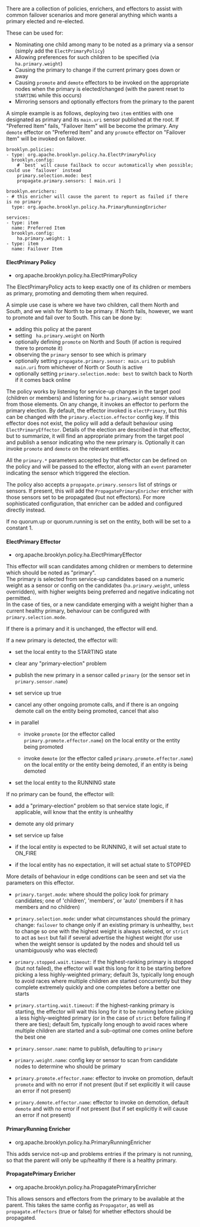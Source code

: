 
There are a collection of policies, enrichers, and effectors to assist with common
failover scenarios and more general anything which wants a primary elected and
re-elected.

These can be used for:

* Nominating one child among many to be noted as a primary via a sensor (simply add the `ElectPrimaryPolicy`)
* Allowing preferences for such children to be specified  (via `ha.primary.weight`)
* Causing the primary to change if the current primary goes down or away
* Causing `promote` and `demote` effectors to be invoked on the appropriate nodes when the primary is elected/changed
  (with the parent reset to `STARTING` while this occurs)
* Mirroring sensors and optionally effectors from the primary to the parent

A simple example is as follows, deploying two `item` entities with one designated as primary
and its `main.uri` sensor published at the root. If "Preferred Item" fails, "Failover Item"
will be become the primary. Any `demote` effector on "Preferred Item" and any `promote` effector
on "Failover Item" will be invoked on failover.

```
brooklyn.policies:
- type: org.apache.brooklyn.policy.ha.ElectPrimaryPolicy
  brooklyn.config:
    # `best` will cause failback to occur automatically when possible; could use `failover` instead
    primary.selection.mode: best
    propagate.primary.sensors: [ main.uri ]

brooklyn.enrichers:
- # this enricher will cause the parent to report as failed if there is no primary
  type: org.apache.brooklyn.policy.ha.PrimaryRunningEnricher

services:
- type: item
  name: Preferred Item
  brooklyn.config:
    ha.primary.weight: 1
- type: item
  name: Failover Item
```


#### ElectPrimary Policy

- org.apache.brooklyn.policy.ha.ElectPrimaryPolicy

The ElectPrimaryPolicy acts to keep exactly one of its children or members as primary, promoting and demoting them when required.

A simple use case is where we have two children, call them North and South, and we wish for North to be primary.  If North fails, however, we want to promote and fail over to South.  This can be done by:

* adding this policy at the parent
* setting ` ha.primary.weight` on North
* optionally defining `promote` on North and South (if action is required there to promote it)
* observing the `primary` sensor to see which is primary
* optionally setting `propagate.primary.sensor: main.uri` to publish `main.uri` from whichever of North or South is active
* optionally setting `primary.selection.mode: best` to switch back to North if it comes back online

The policy works by listening for service-up changes in the target pool (children or members) and listening for `ha.primary.weight` sensor values from those elements.  On any change, it invokes an effector to perform the primary election.  By default, the effector invoked is `electPrimary`, but this can be changed with the `primary.election.effector` config key.  If this effector does not exist, the policy will add a default behaviour using `ElectPrimaryEffector`.  Details of the election are described in that effector, but to summarize, it will find an appropriate primary from the target pool and publish a sensor indicating who the new primary is.  Optionally it can invoke `promote` and `demote` on the relevant entities.

All the `primary.*` parameters accepted by that effector can be defined on the policy and will be passed to the effector, along with an `event` parameter indicating the sensor which triggered the election.

The policy also accepts a `propagate.primary.sensors` list of strings or sensors.
If present, this will add the `PropagatePrimaryEnricher` enricher with those sensors set to
be propagated (but not effectors).
For more sophisticated configuration, that enricher can be added and configured directly instead.  

If no quorum.up or quorum.running is set on the entity, both will be set to a constant 1.


#### ElectPrimary Effector

- org.apache.brooklyn.policy.ha.ElectPrimaryEffector

This effector will scan candidates among children or members to determine which should be noted as "primary".  
The primary is selected from service-up candidates based on a numeric weight as a sensor or config on the candidates 
(`ha.primary.weight`, unless overridden), with higher weights being preferred and negative indicating not permitted.  
In the case of ties, or a new candidate emerging with a weight higher than a current healthy primary, 
behaviour can be configured with `primary.selection.mode`.

If there is a primary and it is unchanged, the effector will end.

If a new primary is detected, the effector will:

* set the local entity to the STARTING state

* clear any "primary-election" problem

* publish the new primary in a sensor called `primary` (or the sensor set in `primary.sensor.name`)

* set service up true

* cancel any other ongoing promote calls, and if there is an ongoing demote call on the entity being promoted, cancel that also

* in parallel

    * invoke `promote` (or the effector called `primary.promote.effector.name`) on the local entity or the entity being promoted
    
    * invoke `demote` (or the effector called `primary.promote.effector.name`) on the local entity or the entity being demoted, if an entity is being demoted
    
* set the local entity to the RUNNING state


If no primary can be found, the effector will:

* add a "primary-election" problem so that service state logic, if applicable, will know that the entity is unhealthy

* demote any old primary

* set service up false

* if the local entity is expected to be RUNNING, it will set actual state to ON_FIRE

* if the local entity has no expectation, it will set actual state to STOPPED


More details of behaviour in edge conditions can be seen and set via the parameters on this effector.

* `primary.target.mode`:  where should the policy look for primary candidates; one of 'children', 'members', or 'auto' (members if it has members and no children)

* `primary.selection.mode`:  under what circumstances should the primary change:  `failover` to change only if an existing primary is unhealthy, `best` to change so one with the highest weight is always selected, or `strict` to act as `best` but fail if several advertise the highest weight (for use when the weight sensor is updated by the nodes and should tell us unambiguously who was elected)

* `primary.stopped.wait.timeout`:  if the highest-ranking primary is stopped (but not failed), the effector will wait this long for it to be starting before picking a less highly-weighted primary; default 3s, typically long enough to avoid races where multiple children are started concurrently but they complete extremely quickly and one completes before a better one starts

* `primary.starting.wait.timeout`:  if the highest-ranking primary is starting, the effector will wait this long for it to be running before picking a less highly-weighted primary (or in the case of `strict` before failing if there are ties); default 5m, typically long enough to avoid races where multiple children are started and a sub-optimal one comes online before the best one

* `primary.sensor.name`:  name to publish, defaulting to `primary`

* `primary.weight.name`:  config key or sensor to scan from candidate nodes to determine who should be primary

* `primary.promote.effector.name`: effector to invoke on promotion, default `promote` and with no error if not present (but if set explicitly it will cause an error if not present)

* `primary.demote.effector.name`: effector to invoke on demotion, default `demote` and with no error if not present (but if set explicitly it will cause an error if not present)


#### PrimaryRunning Enricher

- org.apache.brooklyn.policy.ha.PrimaryRunningEnricher

This adds service not-up and problems entries if the primary is not running, 
so that the parent will only be up/healthy if there is a healthy primary.


#### PropagatePrimary Enricher

- org.apache.brooklyn.policy.ha.PropagatePrimaryEnricher

This allows sensors and effectors from the primary to be available at the parent.
This takes the same config as `Propagator`, as well as `propagate.effectors` (true or false)
for whether effectors should be propagated.

